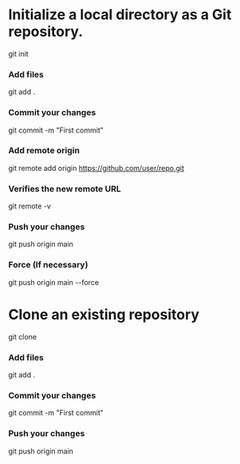 
# Initialize a local directory as a Git repository.
git init

### Add files
git add .

### Commit your changes
git commit -m "First commit"

### Add remote origin
git remote add origin https://github.com/user/repo.git

### Verifies the new remote URL
git remote -v

### Push your changes
git push origin main

### Force (If necessary)
git push origin main --force

# Clone an existing repository
git clone

### Add files
git add .

### Commit your changes
git commit -m "First commit"

### Push your changes
git push origin main
